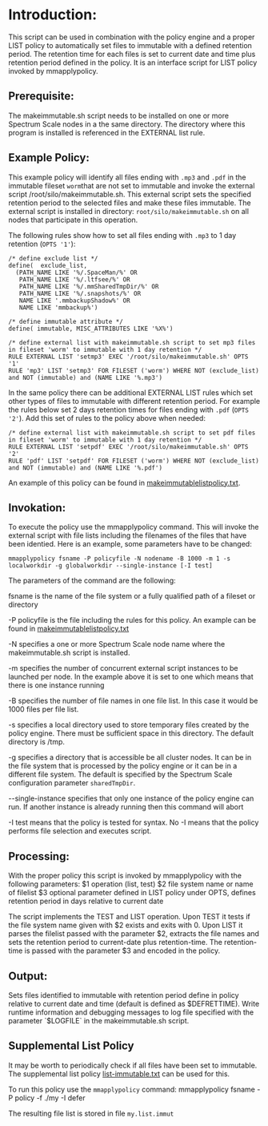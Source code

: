 # Introduction: 

This script can be used in combination with the policy engine and a proper LIST policy to automatically set files to immutable with a defined retention period. The retention time for each files is set to current date and time plus retention period defined in the policy. It is an interface script for LIST policy invoked by mmapplypolicy. 


## Prerequisite:

The makeimmutable.sh script needs to be installed on one or more Spectrum Scale nodes in a the same directory. The directory where this program is installed is referenced in the EXTERNAL list rule. 

## Example Policy:

This example policy will identify all files ending with `.mp3` and `.pdf` in the immutable fileset `worm`that are not set to immutable and invoke the external script /root/silo/makeimmutable.sh. This external script sets the specified retention period to the selected files and make these files immutable. The external script is installed in directory: `root/silo/makeimmutable.sh` on all nodes that participate in this operation. 

The following rules show how to set all files ending with `.mp3` to 1 day retention (`OPTS '1'`):

	/* define exclude list */
	define(  exclude_list,
	  (PATH_NAME LIKE '%/.SpaceMan/%' OR
	   PATH_NAME LIKE '%/.ltfsee/%' OR
	   PATH_NAME LIKE '%/.mmSharedTmpDir/%' OR
	   PATH_NAME LIKE '%/.snapshots/%' OR
	   NAME LIKE '.mmbackupShadow%' OR
	   NAME LIKE 'mmbackup%')
	   
	/* define immutable attribute */
	define( immutable, MISC_ATTRIBUTES LIKE '%X%')

	/* define external list with makeimmutable.sh script to set mp3 files in fileset 'worm' to immutable with 1 day retention */
	RULE EXTERNAL LIST 'setmp3' EXEC '/root/silo/makeimmutable.sh' OPTS '1'
	RULE 'mp3' LIST 'setmp3' FOR FILESET ('worm') WHERE NOT (exclude_list) and NOT (immutable) and (NAME LIKE '%.mp3')


In the same policy there can be additional EXTERNAL LIST rules which set other types of files to immutable with different retention period. For example the rules below set 2 days retention times for files ending with `.pdf` (`OPTS '2'`). Add this set of rules to the policy above when needed: 

	/* define external list with makeimmutable.sh script to set pdf files in fileset 'worm' to immutable with 1 day retention */
	RULE EXTERNAL LIST 'setpdf' EXEC '/root/silo/makeimmutable.sh' OPTS '2'
	RULE 'pdf' LIST 'setpdf' FOR FILESET ('worm') WHERE NOT (exclude_list) and NOT (immutable) and (NAME LIKE '%.pdf')


An example of this policy can be found in [makeimmutablelistpolicy.txt](makeimmutablelistpolicy.txt). 


## Invokation:

To execute the policy use the mmapplypolicy command. This will invoke the external script with file lists including the filenames of the files that have been identied. Here is an example, some parameters have to be changed:

    mmapplypolicy fsname -P policyfile -N nodename -B 1000 -m 1 -s localworkdir -g globalworkdir --single-instance [-I test]


The parameters of the command are the following:

fsname is the name of the file system or a fully qualified path of a fileset or directory

-P policyfile is the file including the rules for this policy. An example can be found in [makeimmutablelistpolicy.txt](makeimmutablelistpolicy.txt)

-N specifies a one or more Spectrum Scale node name where the makeimmutable.sh script is installed.

-m specifies the number of concurrent external script instances to be launched per node. In the example above it is set to one which means that there is one instance running

-B specifies the number of file names in one file list. In this case it would be 1000 files per file list. 

-s specifies a local directory used to store temporary files created by the policy engine. There must be sufficient space in this directory. The default directory is /tmp.

-g specifies a directory that is accessible be all cluster nodes. It can be in the file system that is processed by the policy engine or it can be in a different file system. The default is specified by the Spectrum Scale configuration parameter `sharedTmpDir`. 

--single-instance specifies that only one instance of the policy engine can run. If another instance is already running then this command will abort

-I test means that the policy is tested for syntax. No -I means that the policy performs file selection and executes script. 



## Processing:

With the proper policy this script is invoked by mmapplypolicy with the following parameters:
  $1 operation (list, test)
  $2 file system name or name of filelist
  $3 optional parameter defined in LIST policy under OPTS, defines retention period in days relative to current date

The script implements the TEST and LIST operation. 
Upon TEST it tests if the file system name given with $2 exists and exits with 0.
Upon LIST it parses the filelist passed with the parameter $2, extracts the file names and sets the retention period to current-date plus retention-time. The retention-time is passed with the parameter $3 and encoded in the policy. 

## Output:

Sets files identified to immutable with retention period define in policy relative to current date and time (default is defined as $DEFRETTIME). 
Write runtime information and debugging messages to log file specified with the parameter `$LOGFILE` in the makeimmutable.sh script. 

## Supplemental List Policy

It may be worth to periodically check if all files have been set to immutable. The supplemental list policy [list-immutable.txt](list-immutable.txt) can be used for this.

To run this policy use the `mmapplypolicy` command:
	mmapplypolicy fsname -P policy -f ./my -I defer

The resulting file list is stored in file `my.list.immut`
